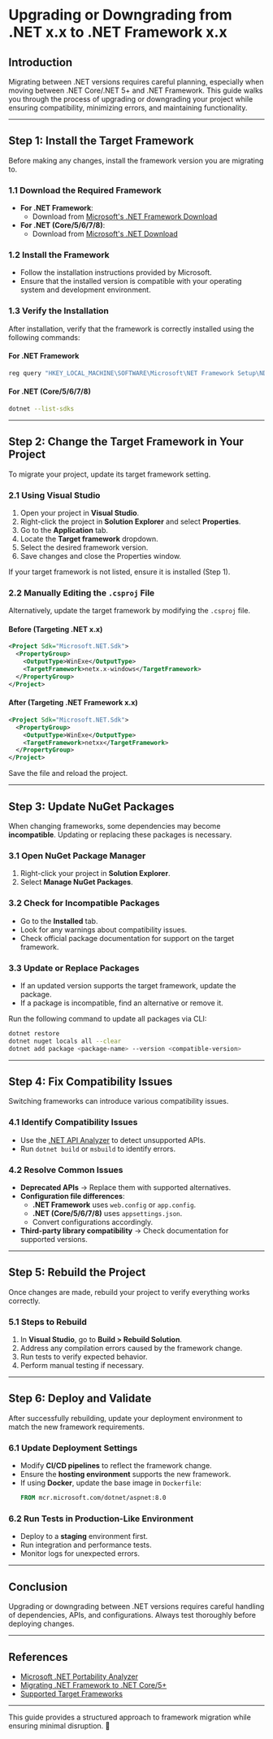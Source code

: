 # Upgrading or Downgrading from .NET x.x to .NET Framework x.x

## Introduction
Migrating between .NET versions requires careful planning, especially when moving between .NET Core/.NET 5+ and .NET Framework. This guide walks you through the process of upgrading or downgrading your project while ensuring compatibility, minimizing errors, and maintaining functionality.

---

## Step 1: Install the Target Framework
Before making any changes, install the framework version you are migrating to.

### 1.1 Download the Required Framework
- **For .NET Framework**:  
  - Download from [Microsoft's .NET Framework Download](https://dotnet.microsoft.com/en-us/download/dotnet-framework)  
- **For .NET (Core/5/6/7/8)**:  
  - Download from [Microsoft's .NET Download](https://dotnet.microsoft.com/en-us/download/dotnet)  

### 1.2 Install the Framework
- Follow the installation instructions provided by Microsoft.
- Ensure that the installed version is compatible with your operating system and development environment.

### 1.3 Verify the Installation
After installation, verify that the framework is correctly installed using the following commands:

#### For .NET Framework
```sh
reg query "HKEY_LOCAL_MACHINE\SOFTWARE\Microsoft\NET Framework Setup\NDP" /s
```

#### For .NET (Core/5/6/7/8)
```sh
dotnet --list-sdks
```

---

## Step 2: Change the Target Framework in Your Project
To migrate your project, update its target framework setting.

### 2.1 Using Visual Studio
1. Open your project in **Visual Studio**.
2. Right-click the project in **Solution Explorer** and select **Properties**.
3. Go to the **Application** tab.
4. Locate the **Target framework** dropdown.
5. Select the desired framework version.
6. Save changes and close the Properties window.

If your target framework is not listed, ensure it is installed (Step 1).

### 2.2 Manually Editing the `.csproj` File
Alternatively, update the target framework by modifying the `.csproj` file.

#### Before (Targeting .NET x.x)
```xml
<Project Sdk="Microsoft.NET.Sdk">
  <PropertyGroup>
    <OutputType>WinExe</OutputType>
    <TargetFramework>netx.x-windows</TargetFramework>
  </PropertyGroup>
</Project>
```

#### After (Targeting .NET Framework x.x)
```xml
<Project Sdk="Microsoft.NET.Sdk">
  <PropertyGroup>
    <OutputType>WinExe</OutputType>
    <TargetFramework>netxx</TargetFramework>
  </PropertyGroup>
</Project>
```

Save the file and reload the project.

---

## Step 3: Update NuGet Packages
When changing frameworks, some dependencies may become **incompatible**. Updating or replacing these packages is necessary.

### 3.1 Open NuGet Package Manager
1. Right-click your project in **Solution Explorer**.
2. Select **Manage NuGet Packages**.

### 3.2 Check for Incompatible Packages
- Go to the **Installed** tab.
- Look for any warnings about compatibility issues.
- Check official package documentation for support on the target framework.

### 3.3 Update or Replace Packages
- If an updated version supports the target framework, update the package.
- If a package is incompatible, find an alternative or remove it.

Run the following command to update all packages via CLI:
```sh
dotnet restore
dotnet nuget locals all --clear
dotnet add package <package-name> --version <compatible-version>
```

---

## Step 4: Fix Compatibility Issues
Switching frameworks can introduce various compatibility issues.

### 4.1 Identify Compatibility Issues
- Use the [.NET API Analyzer](https://learn.microsoft.com/en-us/dotnet/standard/analyzers/api-analyzer) to detect unsupported APIs.
- Run `dotnet build` or `msbuild` to identify errors.

### 4.2 Resolve Common Issues
- **Deprecated APIs** → Replace them with supported alternatives.
- **Configuration file differences**:  
  - **.NET Framework** uses `web.config` or `app.config`.
  - **.NET (Core/5/6/7/8)** uses `appsettings.json`.
  - Convert configurations accordingly.
- **Third-party library compatibility** → Check documentation for supported versions.

---

## Step 5: Rebuild the Project
Once changes are made, rebuild your project to verify everything works correctly.

### 5.1 Steps to Rebuild
1. In **Visual Studio**, go to **Build > Rebuild Solution**.
2. Address any compilation errors caused by the framework change.
3. Run tests to verify expected behavior.
4. Perform manual testing if necessary.

---

## Step 6: Deploy and Validate
After successfully rebuilding, update your deployment environment to match the new framework requirements.

### 6.1 Update Deployment Settings
- Modify **CI/CD pipelines** to reflect the framework change.
- Ensure the **hosting environment** supports the new framework.
- If using **Docker**, update the base image in `Dockerfile`:
  ```dockerfile
  FROM mcr.microsoft.com/dotnet/aspnet:8.0
  ```

### 6.2 Run Tests in Production-Like Environment
- Deploy to a **staging** environment first.
- Run integration and performance tests.
- Monitor logs for unexpected errors.

---

## Conclusion
Upgrading or downgrading between .NET versions requires careful handling of dependencies, APIs, and configurations. Always test thoroughly before deploying changes.

---

## References
- [Microsoft .NET Portability Analyzer](https://learn.microsoft.com/en-us/dotnet/standard/analyzers/portability-analyzer)
- [Migrating .NET Framework to .NET Core/5+](https://learn.microsoft.com/en-us/dotnet/core/porting/)
- [Supported Target Frameworks](https://learn.microsoft.com/en-us/dotnet/standard/frameworks)

---

This guide provides a structured approach to framework migration while ensuring minimal disruption. 🚀
